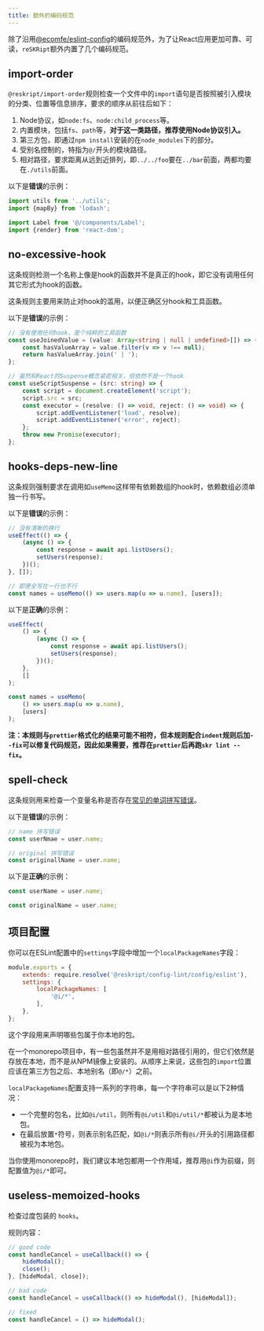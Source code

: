```yaml
---
title: 额外的编码规范
---
```


除了沿用[@ecomfe/eslint-config](https://github.com/ecomfe/eslint-config)的编码规范外，为了让React应用更加可靠、可读，`reSKRipt`额外内置了几个编码规范。

## import-order

`@reskript/import-order`规则检查一个文件中的`import`语句是否按照被引入模块的分类、位置等信息排序，要求的顺序从前往后如下：

1. Node协议，如`node:fs`、`node:child_process`等。
2. 内置模块，包括`fs`、`path`等，**对于这一类路径，推荐使用Node协议引入。**
3. 第三方包，即通过`npm install`安装的在`node_modules`下的部分。
4. 受别名控制的，特指为`@/`开头的模块路径。
5. 相对路径，要求距离从远到近排列，即`../../foo`要在`../bar`前面，两都均要在`./utils`前面。

以下是**错误**的示例：

```ts
import utils from '../utils';
import {mapBy} from 'lodash';
```

```ts
import Label from '@/components/Label';
import {render} from 'react-dom';
```

## no-excessive-hook

这条规则检测一个名称上像是hook的函数并不是真正的hook，即它没有调用任何其它形式为hook的函数。

这条规则主要用来防止对hook的滥用，以便正确区分hook和工具函数。

以下是**错误**的示例：

```ts
// 没有使用任何hook，是个纯粹的工具函数
const useJoinedValue = (value: Array<string | null | undefined>[]) => {
    const hasValueArray = value.filter(v => v !== null);
    return hasValueArray.join(' | ');
};

// 虽然和React的Suspense概念紧密相关，但依然不是一个hook
const useScriptSuspense = (src: string) => {
    const script = document.createElement('script');
    script.src = src;
    const executor = (resolve: () => void, reject: () => void) => {
        script.addEventListener('load', resolve);
        script.addEventListener('error', reject);
    };
    throw new Promise(executor);
};
```

## hooks-deps-new-line

这条规则强制要求在调用如`useMemo`这样带有依赖数组的hook时，依赖数组必须单独一行书写。

以下是**错误**的示例：

```ts
// 没有清晰的换行
useEffect(() => {
    (async () => {
        const response = await api.listUsers();
        setUsers(response);
    })();
}, []);

// 即便全写在一行也不行
const names = useMemo(() => users.map(u => u.name), [users]);
```

以下是**正确**的示例：

```ts
useEffect(
    () => {
        (async () => {
            const response = await api.listUsers();
            setUsers(response);
        })();
    },
    []
);

const names = useMemo(
    () => users.map(u => u.name),
    [users]
);
```

**注：本规则与`prettier`格式化的结果可能不相符，但本规则配合`indent`规则后加`--fix`可以修复代码规范，因此如果需要，推荐在`prettier`后再跑`skr lint --fix`。**

## spell-check

这条规则用来检查一个变量名称是否存在[常见的单词拼写错误](https://en.wikipedia.org/wiki/Wikipedia:Lists_of_common_misspellings/For_machines)。

以下是**错误**的示例：

```ts
// name 拼写错误
const userNmae = user.name;

// original 拼写错误
const originallName = user.name;
```

以下是**正确**的示例：

```ts
const userName = user.name;

const originalName = user.name;
```

## 项目配置

你可以在ESLint配置中的`settings`字段中增加一个`localPackageNames`字段：

```js
module.exports = {
    extends: require.resolve('@reskript/config-lint/config/eslint'),
    settings: {
        localPackageNames: [
            '@i/*',
        ],
    },
};
```

这个字段用来声明哪些包属于你本地的包。

在一个monorepo项目中，有一些包虽然并不是用相对路径引用的，但它们依然是存放在本地，而不是从NPM镜像上安装的。从顺序上来说，这些包的`import`位置应该在第三方包之后、本地别名（即`@/*`）之前。

`localPackageNames`配置支持一系列的字符串，每一个字符串可以是以下2种情况：

- 一个完整的包名，比如`@i/util`，则所有`@i/util`和`@i/util/*`都被认为是本地包。
- 在最后放置`*`符号，则表示别名匹配，如`@i/*`则表示所有`@i/`开头的引用路径都被视为本地包。

当你使用monorepo时，我们建议本地包都用一个作用域，推荐用`@i`作为前缀，则配置值为`@i/*`即可。


## useless-memoized-hooks

检查过度包装的 `hooks`。

规则内容：
```js
// good code
const handleCancel = useCallback(() => {
    hideModal();
    close();
}, [hideModal, close]);

// bad code
const handleCancel = useCallback(() => hideModal(), [hideModal]);

// fixed
const handleCancel = () => hideModal();
```